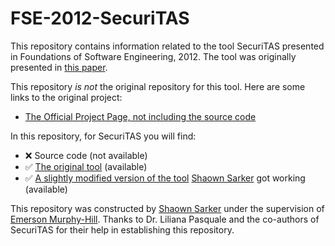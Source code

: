 # FSE-2012-SecuriTAS
This repository contains information related to the tool SecuriTAS presented in Foundations of Software Engineering, 2012. The tool was originally presented in [this paper](http://dl.acm.org/citation.cfm?doid=2393596.2393618).

This repository _is not_ the original repository for this tool. Here are some links to the original project:
* [The Official Project Page, not including the source code](https://code.google.com/p/securitas/)

In this repository, for SecuriTAS you will find:
* :x: Source code (not available)
* :white_check_mark: [The original tool](SomeExecutableInTheRepo) (available)
* :white_check_mark: [A slightly modified version of the tool](AnotherExecutableInTheRepo) [Shaown Sarker](https://github.com/shaowns) got working (available)

This repository was constructed by [Shaown Sarker](https://github.com/shaowns) under the supervision of [Emerson Murphy-Hill](https://github.com/CaptainEmerson). Thanks to Dr. Liliana Pasquale and the co-authors of SecuriTAS for their help in establishing this repository.
